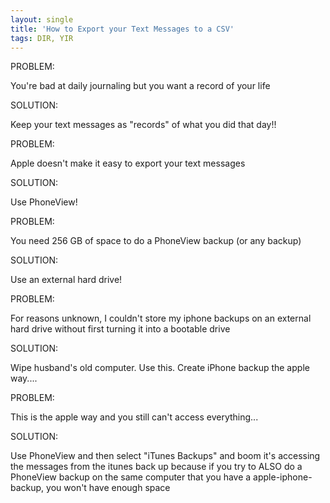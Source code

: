 ```yaml
---
layout: single
title: 'How to Export your Text Messages to a CSV'
tags: DIR, YIR
---
```


PROBLEM:

You're bad at daily journaling but you want a record of your life

SOLUTION:

Keep your text messages as "records" of what you did that day!!

PROBLEM:

Apple doesn't make it easy to export your text messages

SOLUTION:

Use PhoneView!

PROBLEM:

You need 256 GB of space to do a PhoneView backup (or any backup)

SOLUTION:

Use an external hard drive!

PROBLEM:

For reasons unknown, I couldn't store my iphone backups on an external hard drive without first turning it into a bootable drive

SOLUTION:

Wipe husband's old computer. Use this. Create iPhone backup the apple way....

PROBLEM:

This is the apple way and you still can't access everything...

SOLUTION:

Use PhoneView and then select "iTunes Backups" and boom it's accessing the messages from the itunes back up because if you try to ALSO do a PhoneView backup on the same computer that you have a apple-iphone-backup, you won't have enough space
